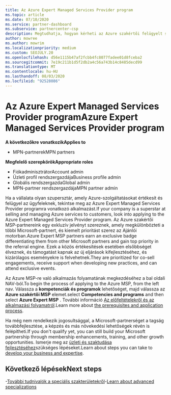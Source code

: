 ```yaml
---
title: Az Azure Expert Managed Services Provider program
ms.topic: article
ms.date: 07/10/2020
ms.service: partner-dashboard
ms.subservice: partnercenter-csp
description: Megtudhatja, hogyan kérheti az Azure szakértői felügyelt szolgáltatások szolgáltatói programját más partnerektől való kivonásra és az átirányítási motor legfontosabb prioritásának beszerzésére.
author: mowree
ms.author: mowrim
ms.localizationpriority: medium
ms.custom: SEOJULY.20
ms.openlocfilehash: d56e1115b47af2fcbb4fc8077fadee01d8fceba2
ms.sourcegitcommit: 7e19c211b1d5f2db2a4c56a743b14c8485decd99
ms.translationtype: MT
ms.contentlocale: hu-HU
ms.lasthandoff: 08/03/2020
ms.locfileid: "92528086"
---
```

# <a name="azure-expert-managed-services-provider-program"></a><span data-ttu-id="84976-103">Az Azure Expert Managed Services Provider program</span><span class="sxs-lookup"><span data-stu-id="84976-103">Azure Expert Managed Services Provider program</span></span>

<span data-ttu-id="84976-104">**A következőkre vonatkozik**</span><span class="sxs-lookup"><span data-stu-id="84976-104">**Applies to**</span></span>

- <span data-ttu-id="84976-105">MPN-partnerek</span><span class="sxs-lookup"><span data-stu-id="84976-105">MPN partners</span></span>

<span data-ttu-id="84976-106">**Megfelelő szerepkörök**</span><span class="sxs-lookup"><span data-stu-id="84976-106">**Appropriate roles**</span></span>

- <span data-ttu-id="84976-107">Fiókadminisztrátor</span><span class="sxs-lookup"><span data-stu-id="84976-107">Account admin</span></span>
- <span data-ttu-id="84976-108">Üzleti profil rendszergazdája</span><span class="sxs-lookup"><span data-stu-id="84976-108">Business profile admin</span></span>
- <span data-ttu-id="84976-109">Globális rendszergazda</span><span class="sxs-lookup"><span data-stu-id="84976-109">Global admin</span></span>
- <span data-ttu-id="84976-110">MPN-partner rendszergazdája</span><span class="sxs-lookup"><span data-stu-id="84976-110">MPN partner admin</span></span>

<span data-ttu-id="84976-111">Ha a vállalata olyan szupersztár, amely Azure-szolgáltatásokat értékesít és felügyel az ügyfeleknek, tekintse meg az Azure Expert Managed Services Provider programra vonatkozó alkalmazást.</span><span class="sxs-lookup"><span data-stu-id="84976-111">If your company is a superstar at selling and managing Azure services to customers, look into applying to the Azure Expert Managed Services Provider program.</span></span> <span data-ttu-id="84976-112">Az Azure szakértői MSP-partnereink egy exkluzív jelvényt szereznek, amely megkülönbözteti a többi Microsoft-partnert, és kiemelt prioritást szerez az Ajánlói motorban.</span><span class="sxs-lookup"><span data-stu-id="84976-112">Azure Expert MSP partners earn an exclusive badge differentiating them from other Microsoft partners and gain top priority in the referral engine.</span></span> <span data-ttu-id="84976-113">Ezek a közös értékesítések esetében elsőbbséget élveznek, és támogatást kapnak az új eljárások kifejlesztéséhez, és kizárólagos eseményekre is felvehetnek.</span><span class="sxs-lookup"><span data-stu-id="84976-113">They are prioritized for co-sell engagements, receive support when developing new practices, and can attend exclusive events.</span></span>

<span data-ttu-id="84976-114">Az Azure MSP-re való alkalmazás folyamatának megkezdéséhez a bal oldali NAV-ból.</span><span class="sxs-lookup"><span data-stu-id="84976-114">To begin the process of applying to the Azure MSP, from the left nav.</span></span> <span data-ttu-id="84976-115">Válassza a **kompetenciák és programok** lehetőséget, majd válassza az **Azure szakértői MSP** elemet.</span><span class="sxs-lookup"><span data-stu-id="84976-115">select **Competencies and programs** and then select **Azure Expert MSP** .</span></span> <span data-ttu-id="84976-116">További információ [Az előfeltételekről és az alkalmazási folyamatról](https://partner.microsoft.com/membership/azure-expert-msp).</span><span class="sxs-lookup"><span data-stu-id="84976-116">Learn more about [the prerequisites and application process](https://partner.microsoft.com/membership/azure-expert-msp).</span></span> 

<span data-ttu-id="84976-117">Ha még nem rendelkezik jogosultsággal, a Microsoft-partnerséget a tagság továbbfejlesztése, a képzés és más növekedési lehetőségek révén is felépítheti.</span><span class="sxs-lookup"><span data-stu-id="84976-117">If you don't qualify yet, you can still build your Microsoft partnership through membership enhancements, training, and other growth opportunities.</span></span>
<span data-ttu-id="84976-118">Ismerje meg az [üzleti és szaktudása fejlesztéséhez](https://partner.microsoft.com/membership/azure-expert-msp)szükséges lépéseket.</span><span class="sxs-lookup"><span data-stu-id="84976-118">Learn about steps you can take to [develop your business and expertise](https://partner.microsoft.com/membership/azure-expert-msp).</span></span>

## <a name="next-steps"></a><span data-ttu-id="84976-119">Következő lépések</span><span class="sxs-lookup"><span data-stu-id="84976-119">Next steps</span></span>

<span data-ttu-id="84976-120">-[További tudnivalók a speciális szakterületekről](advanced-specializations.md)</span><span class="sxs-lookup"><span data-stu-id="84976-120">-[Learn about advanced specializations](advanced-specializations.md)</span></span>